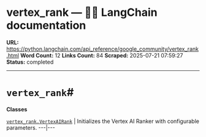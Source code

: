 # vertex_rank — 🦜🔗 LangChain  documentation

**URL:** https://python.langchain.com/api_reference/google_community/vertex_rank.html
**Word Count:** 12
**Links Count:** 84
**Scraped:** 2025-07-21 07:59:27
**Status:** completed

---

# `vertex_rank`\#

**Classes**

[`vertex_rank.VertexAIRank`](https://python.langchain.com/api_reference/google_community/vertex_rank/langchain_google_community.vertex_rank.VertexAIRank.html#langchain_google_community.vertex_rank.VertexAIRank "langchain_google_community.vertex_rank.VertexAIRank") | Initializes the Vertex AI Ranker with configurable parameters.   ---|---